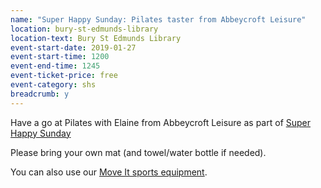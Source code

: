 ```yaml
---
name: "Super Happy Sunday: Pilates taster from Abbeycroft Leisure"
location: bury-st-edmunds-library
location-text: Bury St Edmunds Library
event-start-date: 2019-01-27
event-start-time: 1200
event-end-time: 1245
event-ticket-price: free
event-category: shs
breadcrumb: y
---
```


Have a go at Pilates with Elaine from Abbeycroft Leisure as part of [Super Happy Sunday](/super-happy-sunday/)

Please bring your own mat (and towel/water bottle if needed).

You can also use our [Move It sports equipment](/news/move-it/).

